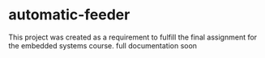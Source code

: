 # automatic-feeder
This project was created as a requirement to fulfill the final assignment for the embedded systems course.
full documentation soon
